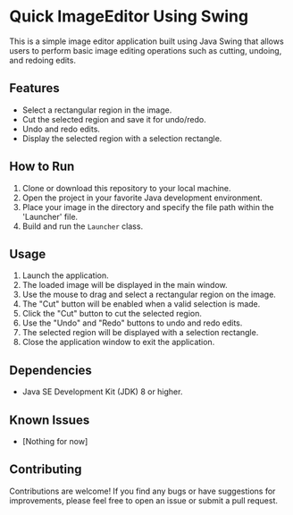 # Quick ImageEditor Using Swing

This is a simple image editor application built using Java Swing that allows users to perform basic image editing operations such as cutting, undoing, and redoing edits.

## Features

- Select a rectangular region in the image.
- Cut the selected region and save it for undo/redo.
- Undo and redo edits.
- Display the selected region with a selection rectangle.

## How to Run

1. Clone or download this repository to your local machine.
2. Open the project in your favorite Java development environment.
3. Place your image in the directory and specify the file path within the 'Launcher' file.
4. Build and run the `Launcher` class.

## Usage

1. Launch the application.
2. The loaded image will be displayed in the main window.
3. Use the mouse to drag and select a rectangular region on the image.
4. The "Cut" button will be enabled when a valid selection is made.
5. Click the "Cut" button to cut the selected region.
6. Use the "Undo" and "Redo" buttons to undo and redo edits.
7. The selected region will be displayed with a selection rectangle.
8. Close the application window to exit the application.

## Dependencies

- Java SE Development Kit (JDK) 8 or higher.

## Known Issues

- [Nothing for now]

## Contributing

Contributions are welcome! If you find any bugs or have suggestions for improvements, please feel free to open an issue or submit a pull request.
